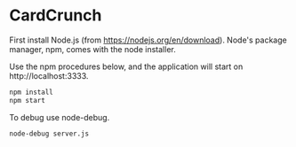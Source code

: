 CardCrunch
==
First install Node.js (from https://nodejs.org/en/download). Node's package manager, npm, comes with the node installer.

Use the npm procedures below, and the application will start on http://localhost:3333.

```bash
npm install
npm start
```
To debug use node-debug.

```bash
node-debug server.js
```
